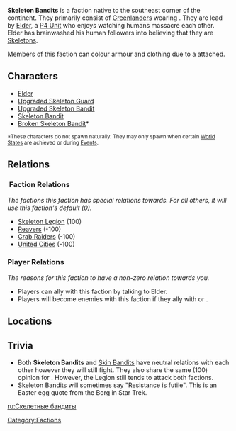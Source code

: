 **Skeleton Bandits** is a faction native to the southeast corner of the
continent. They primarily consist of
[Greenlanders](Greenlander.md "wikilink") wearing [](Skeleton_Mask.md). They are lead by
[Elder](Elder.md "wikilink"), a [P4 Unit](P4_Unit.md "wikilink") who enjoys
watching humans massacre each other. Elder has brainwashed his human
followers into believing that they are [Skeletons](Skeleton.md "wikilink").

Members of this faction can colour armour and clothing due to a [](Colour_Scheme.md) attached.

## Characters

- [Elder](Elder.md "wikilink")
- [Upgraded Skeleton Guard](Upgraded_Skeleton_Guard.md "wikilink")
- [Upgraded Skeleton Bandit](Upgraded_Skeleton_Bandit.md "wikilink")
- [Skeleton Bandit](Skeleton_Bandit.md "wikilink")
- [Broken Skeleton Bandit](Broken_Skeleton_Bandit.md "wikilink")\*

<sup>\*These characters do not spawn naturally. They may only spawn when
certain [World States](World_States.md "wikilink") are achieved or during
[Events](Events.md "wikilink").</sup>

## Relations

###  Faction Relations

*The factions this faction has special relations towards. For all
others, it will use this faction's default (0).*

- [Skeleton Legion](Skeleton_Legion.md "wikilink") (100)
- [Reavers](03%20-%20Projects%20&%20Wikis/Kenshi/Kenshi%20Wiki/Kenshi%20Wiki%20Template/Reavers.md "wikilink") (-100)
- [Crab Raiders](03%20-%20Projects%20&%20Wikis/Kenshi/Kenshi%20Wiki/Kenshi%20Wiki%20Template/Crab_Raiders.md "wikilink") (-100)
- [United Cities](03%20-%20Projects%20&%20Wikis/Kenshi/Kenshi%20Wiki/Kenshi%20Wiki%20Template/United_Cities.md "wikilink") (-100)

### Player Relations

*The reasons for this faction to have a non-zero relation towards you.*

- Players can ally with this faction by talking to Elder.
- Players will become enemies with this faction if they ally with [](03%20-%20Projects%20&%20Wikis/Kenshi/Kenshi%20Wiki/Kenshi%20Wiki%20Template/Crab_Raiders.md) or [](Skin_Bandits.md).

## Locations

## Trivia

- Both **Skeleton Bandits** and [Skin Bandits](Skin_Bandits.md "wikilink")
  have neutral relations with each other however they will still fight.
  They also share the same (100) opinion for [](Skeleton_Legion.md). However, the Legion still tends
  to attack both factions.
- Skeleton Bandits will sometimes say "Resistance is futile". This is an
  Easter egg quote from the Borg in Star Trek.

[ru:Скелетные бандиты](ru:Скелетные_бандиты "wikilink")

[Category:Factions](Category:Factions "wikilink")
